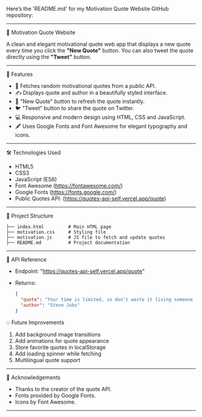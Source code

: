 Here’s the 'README.md' for my Motivation Quote Website GitHub repository:

---

🌟 Motivation Quote Website

A clean and elegant motivational quote web app that displays a new quote every time you click the **"New Quote"** button. You can also tweet the quote directly using the **"Tweet"** button.

---

🚀 Features

* 🎯 Fetches random motivational quotes from a public API.
* ✍️ Displays quote and author in a beautifully styled interface.
* 🔁 "New Quote" button to refresh the quote instantly.
* 🐦 "Tweet" button to share the quote on Twitter.
* 💻 Responsive and modern design using HTML, CSS and JavaScript.
* 🖋️ Uses Google Fonts and Font Awesome for elegant typography and icons.

---

🛠️ Technologies Used

* HTML5
* CSS3
* JavaScript (ES6)
* Font Awesome (https://fontawesome.com/)
* Google Fonts (https://fonts.google.com/)
* Public Quotes API: (https://quotes-api-self.vercel.app/quote)

---

📂 Project Structure

```
├── index.html         # Main HTML page
├── motivation.css     # Styling file
├── motivation.js      # JS file to fetch and update quotes
├── README.md          # Project documentation
```

---

📡 API Reference

* Endpoint: "https://quotes-api-self.vercel.app/quote"
* Returns:

  ```json
  {
    "quote": "Your time is limited, so don’t waste it living someone else’s life.",
    "author": "Steve Jobs"
  }
  ```
  
💡 Future Improvements 

  1. Add background image transitions
  2. Add animations for quote appearance
  3. Store favorite quotes in localStorage
  4. Add loading spinner while fetching
  5. Multilingual quote support

---

📢 Acknowledgements

* Thanks to the creator of the quote API.
* Fonts provided by Google Fonts.
* Icons by Font Awesome.

---

